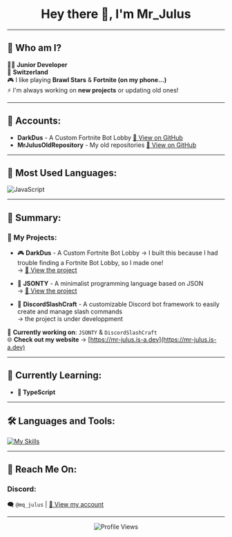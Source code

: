 <h1 align="center">Hey there 👋, I'm Mr_Julus</h1>

---

## 🧐 Who am I? 
👨‍💻 **Junior Developer**  
📍 **Switzerland**  
🎮 I like playing **Brawl Stars** & **Fortnite (on my phone...)**  
⚡ I'm always working on **new projects** or updating old ones!  

---

## 🔗 Accounts:
- **DarkDus** - A Custom Fortnite Bot Lobby [🔗 View on GitHub](https://github.com/DarkDusOfficial/)
- **MrJulusOldRepository** - My old repositories [🔗 View on GitHub](https://github.com/MrJulusOldRepository/)

---

## 🚀 Most Used Languages:
![JavaScript](https://img.shields.io/badge/JavaScript-F7DF1E?style=for-the-badge&logo=javascript&logoColor=black)

---

## 📌 Summary:

### 📂 My Projects:
- 🎮 **DarkDus** - A Custom Fortnite Bot Lobby
  → I built this because I had trouble finding a Fortnite Bot Lobby, so I made one!  
  → [🔗 View the project](https://github.com/DarkDusOfficial/CustomFortniteBotLobby)  

- 📝 **JSONTY** - A minimalist programming language based on JSON  
  → [🔗 View the project](https://github.com/MrJulus/JSONTY)  

- 🤖 **DiscordSlashCraft** - A customizable Discord bot framework to easily create and manage slash commands  
  → the project is under developpment

🚀 **Currently working on**: `JSONTY` & `DiscordSlashCraft`  
🌐 **Check out my website** → [https://mr-julus.is-a.dev](https://mr-julus.is-a.dev)  

---

## 🎯 Currently Learning:
- **🚀 TypeScript**

---

## 🛠️ Languages and Tools:
<p align="left">
  <a href="https://github.com/MrJulus" target="_blank">
    <img src="https://skillicons.dev/icons?i=nodejs,js,py,html,css,git,github" alt="My Skills">
  </a>
</p>

---

## 💬 Reach Me On:
### Discord:
🗨️ `@mq_julus` | [🔗 View my account](https://discord.com/users/924233905857499166)

---

<p align="center">
  <img src="https://komarev.com/ghpvc/?username=MrJulus&label=Profile+Views&color=blue" alt="Profile Views" />
</p>
